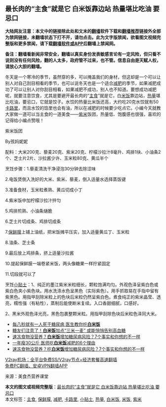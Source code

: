  <h2>最长肉的“主食”就是它 白米饭靠边站 热量堪比吃油 要忌口</h2> <p class="notice"><b>大陆网友注意：本文中的链接除此处和文末的<a href="https://github.com/bannedbook/fanqiang" >翻墙</a>软件下载和<a href="https://github.com/killgcd/justmysocks/blob/master/README.md">翻墙推荐</a>链接外全部为禁网链接，未翻墙状态下打不开，请勿点击。此为文字版禁闻，欲看图文视频完整版和更多禁闻，请下载<a href="https://github.com/bannedbook/fanqiang">翻墙软件或APP</a>后翻墙上禁闻网。</p><p>备注：翻墙看新闻非常安全，翻墙以真实身份发表敏感言论有一定风险，但只看不说则没有任何风险，翻的人太多，政府管不过来，也不管。信息自由是天赋人权，请放心大胆的翻墙。</b></p>  <div class="entry"> <p>冬天是一个寒冷的季节，虽然穿的多，可以掩盖我们的身材，但这却是一个可以让别人对自己刮目相看的季节，也可以说冬天也是一个适合<a href="https://www.bannedbook.org/bnews/tag/%e5%87%8f%e8%82%a5/" class="st_tag internal_tag" rel="tag" title="标签 减肥 下的日志">减肥</a>的季节，如果减肥成功了可以让别人对你刮目相看，如果减肥不成功，别人也不知道。要想成功减肥呢，就要注意饮食，尤其是要避开最长肉的“<a href="https://www.bannedbook.org/bnews/tag/%e4%b8%bb%e9%a3%9f/" class="st_tag internal_tag" rel="tag" title="标签 主食 下的日志">主食</a>”就是它，白<a href="https://www.bannedbook.org/bnews/tag/%E7%B1%B3%E9%A5%AD/" class="st_tag internal_tag" rel="tag" title="标签 米饭 下的日志">米饭</a>靠边站，<a href="https://www.bannedbook.org/bnews/tag/%E7%83%AD%E9%87%8F/" class="st_tag internal_tag" rel="tag" title="标签 热量 下的日志">热量</a>堪比吃油，要忌口，它就是饺子。水饺的热量比米饭还高，大约吃20克水饺就有50<a href="https://www.bannedbook.org/bnews/tag/%E5%8D%A1%E8%B7%AF%E9%87%8C/" class="st_tag internal_tag" rel="tag" title="标签 卡路里 下的日志">卡路里</a>，而且水饺的馅里也会有油，所以在减肥的时候要少吃点它。小编今天就教大家做一道可以当主食的一道美食——<a href="https://www.bannedbook.org/bnews/tag/%e7%b4%ab%e7%b1%b3/" class="st_tag internal_tag" rel="tag" title="标签 紫米 下的日志">紫米</a>饭团，热量低、饱腹感也很强，喜欢的记得给小编点赞哦！</p> <p>紫米饭团</p> <p>By孩妈妮妮</p> <p>配料：大米200克、藜麦20克、紫米20克、柠檬沙拉汁8毫升、鸡排1块、小油条2个、芝士片2片、沙拉酱少许、玉米粒80克、黄瓜半个</p> <p>烹饪步骤：1.藜麦清洗干净浸泡30分钟去除涩味</p> <p>2.电饭煲倒入洗好的大米、紫米、藜麦，倒入适量水选择蒸饭键</p>  <p>3.准备食材，玉米粒煮熟、黄瓜切成小丁</p> <p>4.紫米饭中加柠檬沙拉汁拌匀</p> <p>5.鸡排煎熟、小油条熥脆</p> <p>6.芝士片切成条、鸡排切成条</p> <p>7.<a href="https://www.bannedbook.org/bnews/tag/%E4%BF%9D%E9%B2%9C%E8%86%9C/" class="st_tag internal_tag" rel="tag" title="标签 保鲜膜 下的日志">保鲜膜</a>上铺上油纸，把米饭摊平压实，加入适量黄瓜丁、玉米粒</p> <p>8.油条、芝士条</p>  <p>9.最后放上鸡排条，挤上适量沙拉酱</p> <p>10.提起保鲜膜一端卷紧米饭，两头像糖果一样拧紧固定</p> <p>11.切段就可以了</p> <p>烹饪<a href="https://www.bannedbook.org/bnews/tag/%E5%B0%8F%E8%B4%B4%E5%A3%AB/" class="st_tag internal_tag" rel="tag" title="标签 小贴士 下的日志">小贴士</a>：1、纯正的墨江紫米米粒细长，颗粒饱满均匀。外观色泽呈紫白色或紫白色夹小紫色块。用水洗涤水色呈黑色（实际紫色）。用手抓取易在手指中留有紫黑色。用指甲刮除米粒上的色块后米粒仍然呈紫白色。煮食纯正的紫米晶莹、透亮，糯性强（有粘性），蒸制后能使断米复续。入口香甜细腻，口感好。</p> <p>2、黑米外观色泽光亮，黑色包裹整颗米粒。用指甲刮除色块后米粒色泽同大米。</p> <ul class='op-related-articles' title='相关阅读'> <li><a href='https://www.bannedbook.org/bnews/comments/20200905/1391523.html' target='_blank'>每八秒就有一人死于糖尿病 医生教你吃<b>白米饭</b></a></li> <li><a href='https://www.bannedbook.org/bnews/health/20200831/1388512.html' target='_blank'>糖友们注意了！<b>白米饭</b>加点“三米一麦” 或能悄悄告别高血糖</a></li> <li><a href='https://www.bannedbook.org/bnews/lifebaike/20200724/1365538.html' target='_blank'>速冻食物没营养？<b>白米饭</b>增加糖尿病风险？7个事实和你想的不一样</a></li> <li><a href='https://www.bannedbook.org/bnews/health/20200611/1343204.html' target='_blank'>一年瘦30公斤 医师吃<b>白米饭</b>减肥的6个理由</a></li> <li><a href='https://www.bannedbook.org/bnews/health/20200411/1310467.html' target='_blank'>速冻食物没营养？吃<b>白米饭</b>增加糖尿病风险？7个事实和你想的不一样</a></li> </ul> <p class="texttj"> <a href="https://www.bannedbook.org/forum23/topic22702.html" target="_blank">V2ray机场：全平台免费SS/V2ray节点+经济套餐高速翻墙</a><br/> <a href="https://github.com/bannedbook/fanqiang/wiki/%E7%A6%81%E9%97%BB%E7%BD%91%E5%AE%89%E5%8D%93%E7%BF%BB%E5%A2%99%E6%96%B0%E9%97%BBAPP" target="_blank">免费PC翻墙、安卓VPN翻墙APP</a></p><p> 来源：美食杰营养课堂 </p> <a name='sharetosocial'></a>       <div><b>本文的图文或视频完整版</b>：<a href='https://www.bannedbook.org/bnews/lifebaike/20201129/1439108.html'>最长肉的“主食”就是它 白米饭靠边站 热量堪比吃油 要忌口</a></div>  </div><!--END ENTRY--> <div class="postfooter"> <div>本文标签：<a href="https://www.bannedbook.org/bnews/tag/%e4%b8%bb%e9%a3%9f/" rel="tag">主食</a>, <a href="https://www.bannedbook.org/bnews/tag/%E4%BF%9D%E9%B2%9C%E8%86%9C/" rel="tag">保鲜膜</a>, <a href="https://www.bannedbook.org/bnews/tag/%e5%87%8f%e8%82%a5/" rel="tag">减肥</a>, <a href="https://www.bannedbook.org/bnews/tag/%E5%8D%A1%E8%B7%AF%E9%87%8C/" rel="tag">卡路里</a>, <a href="https://www.bannedbook.org/bnews/tag/%E5%B0%8F%E8%B4%B4%E5%A3%AB/" rel="tag">小贴士</a>, <a href="https://www.bannedbook.org/bnews/tag/%E7%83%AD%E9%87%8F/" rel="tag">热量</a>, <a href="https://www.bannedbook.org/bnews/tag/%e7%99%bd%e7%b1%b3%e9%a5%ad/" rel="tag">白米饭</a>, <a href="https://www.bannedbook.org/bnews/tag/%E7%B1%B3%E9%A5%AD/" rel="tag">米饭</a>, <a href="https://www.bannedbook.org/bnews/tag/%e7%b4%ab%e7%b1%b3/" rel="tag">紫米</a></div>  </div><!--END POSTFOOTER--> 
